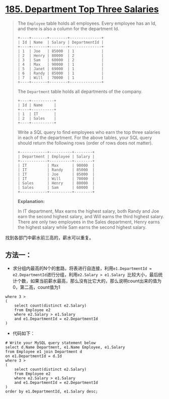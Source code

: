 # [185. Department Top Three Salaries][1]

> The `Employee` table holds all employees. Every employee has an Id, and there is also a column for the department Id.
>
> ```
> +----+-------+--------+--------------+
> | Id | Name  | Salary | DepartmentId |
> +----+-------+--------+--------------+
> | 1  | Joe   | 85000  | 1            |
> | 2  | Henry | 80000  | 2            |
> | 3  | Sam   | 60000  | 2            |
> | 4  | Max   | 90000  | 1            |
> | 5  | Janet | 69000  | 1            |
> | 6  | Randy | 85000  | 1            |
> | 7  | Will  | 70000  | 1            |
> +----+-------+--------+--------------+
> ```
>
> The `Department` table holds all departments of the company.
>
> ```
> +----+----------+
> | Id | Name     |
> +----+----------+
> | 1  | IT       |
> | 2  | Sales    |
> +----+----------+
> ```
>
> Write a SQL query to find employees who earn the top three salaries in each of the department. For the above tables, your SQL query should return the following rows (order of rows does not matter).
>
> ```
> +------------+----------+--------+
> | Department | Employee | Salary |
> +------------+----------+--------+
> | IT         | Max      | 90000  |
> | IT         | Randy    | 85000  |
> | IT         | Joe      | 85000  |
> | IT         | Will     | 70000  |
> | Sales      | Henry    | 80000  |
> | Sales      | Sam      | 60000  |
> +------------+----------+--------+
> ```
>
> **Explanation:**
>
> In IT department, Max earns the highest salary, both Randy and Joe earn the second highest salary, and Will earns the third highest salary. There are only two employees in the Sales department, Henry earns the highest salary while Sam earns the second highest salary.



找到各部门中薪水前三高的，薪水可以重复。



## 方法一：

* 求分组内最高的N个的套路，将表进行自连接，利用`e1.DepartmentId = e2.DepartmentId`进行分组，利用`e2.Salary > e1.Salary `比较大小，最后统计个数，如果当前薪水最高，那么没有比它大的，那么说明count出来的值为0，第二高，count值为1

```mysql
where 3 >
(
    select count(distinct e2.Salary)
    from Employee e2
    where e2.Salary > e1.Salary 
    and e1.DepartmentId = e2.DepartmentId
)
```

* 代码如下：

```mysql
# Write your MySQL query statement below
select d.Name Department, e1.Name Employee, e1.Salary
from Employee e1 join Department d
on e1.DepartmentId = d.Id
where 3 >
(
    select count(distinct e2.Salary)
    from Employee e2
    where e2.Salary > e1.Salary 
    and e1.DepartmentId = e2.DepartmentId
)
order by e1.DepartmentId, e1.Salary desc;
```







[1]: https://leetcode.com/problems/department-top-three-salaries/